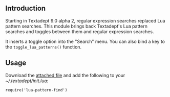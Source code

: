 ## Introduction

Starting in Textadept 9.0 alpha 2, regular expression searches replaced Lua
pattern searches. This module brings back Textadept's Lua pattern searches and
toggles between them and regular expression searches.

It inserts a toggle option into the "Search" menu. You can also bind a key to
the `toggle_lua_patterns()` function.

## Usage

Download the [attached file](lua-pattern-find/lua-pattern-find.lua) and add the
following to your *~/.textadept/init.lua*:

    require('lua-pattern-find')
